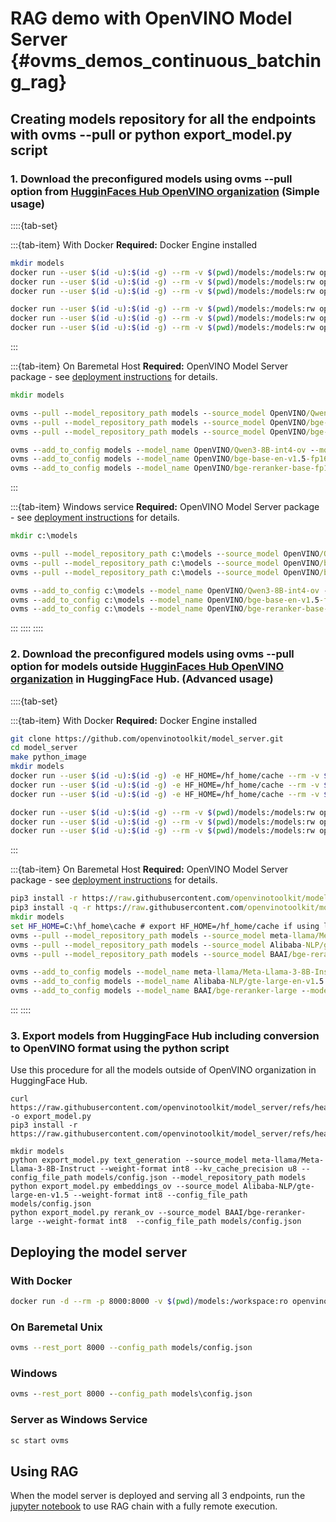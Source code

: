# RAG demo with OpenVINO Model Server {#ovms_demos_continuous_batching_rag}

## Creating models repository for all the endpoints with ovms --pull or python export_model.py script

### 1. Download the preconfigured models using ovms --pull option from [HugginFaces Hub OpenVINO organization](https://huggingface.co/OpenVINO) (Simple usage)
::::{tab-set}

:::{tab-item} With Docker
**Required:** Docker Engine installed

```bash
mkdir models
docker run --user $(id -u):$(id -g) --rm -v $(pwd)/models:/models:rw openvino/model_server:latest --pull --model_repository_path /models --source_model OpenVINO/Qwen3-8B-int4-ov --task text_generation
docker run --user $(id -u):$(id -g) --rm -v $(pwd)/models:/models:rw openvino/model_server:latest --pull --model_repository_path /models --source_model OpenVINO/bge-base-en-v1.5-fp16-ov --task embeddings
docker run --user $(id -u):$(id -g) --rm -v $(pwd)/models:/models:rw openvino/model_server:latest --pull --model_repository_path /models --source_model OpenVINO/bge-reranker-base-fp16-ov --task rerank

docker run --user $(id -u):$(id -g) --rm -v $(pwd)/models:/models:rw openvino/model_server:latest --add_to_config /models --model_name OpenVINO/Qwen3-8B-int4-ov --model_path OpenVINO/Qwen3-8B-int4-ov
docker run --user $(id -u):$(id -g) --rm -v $(pwd)/models:/models:rw openvino/model_server:latest --add_to_config /models --model_name OpenVINO/bge-base-en-v1.5-fp16-ov --model_path OpenVINO/bge-base-en-v1.5-fp16-ov
docker run --user $(id -u):$(id -g) --rm -v $(pwd)/models:/models:rw openvino/model_server:latest --add_to_config /models --model_name OpenVINO/bge-reranker-base-fp16-ov --model_path OpenVINO/bge-reranker-base-fp16-ov
```
:::

:::{tab-item} On Baremetal Host
**Required:** OpenVINO Model Server package - see [deployment instructions](../../../docs/deploying_server_baremetal.md) for details.

```bat
mkdir models

ovms --pull --model_repository_path models --source_model OpenVINO/Qwen3-8B-int4-ov --task text_generation
ovms --pull --model_repository_path models --source_model OpenVINO/bge-base-en-v1.5-fp16-ov --task embeddings
ovms --pull --model_repository_path models --source_model OpenVINO/bge-reranker-base-fp16-ov --task rerank

ovms --add_to_config models --model_name OpenVINO/Qwen3-8B-int4-ov --model_path OpenVINO/Qwen3-8B-int4-ov
ovms --add_to_config models --model_name OpenVINO/bge-base-en-v1.5-fp16-ov --model_path OpenVINO/bge-base-en-v1.5-fp16-ov
ovms --add_to_config models --model_name OpenVINO/bge-reranker-base-fp16-ov --model_path OpenVINO/bge-reranker-base-fp16-ov
```
:::

:::{tab-item} Windows service
**Required:** OpenVINO Model Server package - see [deployment instructions](../../../docs/deploying_server_baremetal.md) for details.

```bat
mkdir c:\models

ovms --pull --model_repository_path c:\models --source_model OpenVINO/Qwen3-8B-int4-ov --task text_generation
ovms --pull --model_repository_path c:\models --source_model OpenVINO/bge-base-en-v1.5-fp16-ov --task embeddings
ovms --pull --model_repository_path c:\models --source_model OpenVINO/bge-reranker-base-fp16-ov --task rerank

ovms --add_to_config c:\models --model_name OpenVINO/Qwen3-8B-int4-ov --model_path OpenVINO/Qwen3-8B-int4-ov
ovms --add_to_config c:\models --model_name OpenVINO/bge-base-en-v1.5-fp16-ov --model_path OpenVINO/bge-base-en-v1.5-fp16-ov
ovms --add_to_config c:\models --model_name OpenVINO/bge-reranker-base-fp16-ov --model_path OpenVINO/bge-reranker-base-fp16-ov
```
:::
::::
::::

### 2. Download the preconfigured models using ovms --pull option for models outside [HugginFaces Hub OpenVINO organization](https://huggingface.co/OpenVINO) in HuggingFace Hub. (Advanced usage)
::::{tab-set}

:::{tab-item} With Docker
**Required:** Docker Engine installed
```bash
git clone https://github.com/openvinotoolkit/model_server.git
cd model_server
make python_image
mkdir models
docker run --user $(id -u):$(id -g) -e HF_HOME=/hf_home/cache --rm -v $(pwd)/models:/models:rw -v /opt/home/user/.cache/huggingface/:/hf_home/cache openvino/model_server:py --pull --model_repository_path /models --source_model meta-llama/Meta-Llama-3-8B-Instruct --task text_generation --weight-format int8
docker run --user $(id -u):$(id -g) -e HF_HOME=/hf_home/cache --rm -v $(pwd)/models:/models:rw -v /opt/home/user/.cache/huggingface/:/hf_home/cache openvino/model_server:py --pull --model_repository_path /models --source_model Alibaba-NLP/gte-large-en-v1.5 --task embeddings --weight-format int8
docker run --user $(id -u):$(id -g) -e HF_HOME=/hf_home/cache --rm -v $(pwd)/models:/models:rw -v /opt/home/user/.cache/huggingface/:/hf_home/cache openvino/model_server:py --pull --model_repository_path /models --source_model BAAI/bge-reranker-large --task rerank --weight-format int8

docker run --user $(id -u):$(id -g) --rm -v $(pwd)/models:/models:rw openvino/model_server:py --add_to_config /models --model_name meta-llama/Meta-Llama-3-8B-Instruct --model_path meta-llama/Meta-Llama-3-8B-Instruct --weight-format int8
docker run --user $(id -u):$(id -g) --rm -v $(pwd)/models:/models:rw openvino/model_server:py --add_to_config /models --model_name Alibaba-NLP/gte-large-en-v1.5 --model_path Alibaba-NLP/gte-large-en-v1.5 --weight-format int8
docker run --user $(id -u):$(id -g) --rm -v $(pwd)/models:/models:rw openvino/model_server:py --add_to_config /models --model_name BAAI/bge-reranker-large --model_path BAAI/bge-reranker-large --weight-format int8
```
:::

:::{tab-item} On Baremetal Host
**Required:** OpenVINO Model Server package - see [deployment instructions](../../../docs/deploying_server_baremetal.md) for details.

```bat
pip3 install -r https://raw.githubusercontent.com/openvinotoolkit/model_server/refs/heads/releases/2025/3/demos/common/export_models/requirements.txt
pip3 install -q -r https://raw.githubusercontent.com/openvinotoolkit/model_server/refs/heads/releases/2025/3/demos/continuous_batching/rag/requirements.txt
mkdir models
set HF_HOME=C:\hf_home\cache # export HF_HOME=/hf_home/cache if using linux
ovms --pull --model_repository_path models --source_model meta-llama/Meta-Llama-3-8B-Instruct --task text_generation --weight-format int8
ovms --pull --model_repository_path models --source_model Alibaba-NLP/gte-large-en-v1.5 --task embeddings --weight-format int8
ovms --pull --model_repository_path models --source_model BAAI/bge-reranker-large --task rerank --weight-format int8

ovms --add_to_config models --model_name meta-llama/Meta-Llama-3-8B-Instruct --model_path meta-llama/Meta-Llama-3-8B-Instruct
ovms --add_to_config models --model_name Alibaba-NLP/gte-large-en-v1.5 --model_path Alibaba-NLP/gte-large-en-v1.5
ovms --add_to_config models --model_name BAAI/bge-reranker-large --model_path BAAI/bge-reranker-large
```
:::
::::


### 3.  Export models from HuggingFace Hub including conversion to OpenVINO format using the python script

Use this procedure for all the models outside of OpenVINO organization in HuggingFace Hub.

```console
curl https://raw.githubusercontent.com/openvinotoolkit/model_server/refs/heads/releases/2025/3/demos/common/export_models/export_model.py -o export_model.py
pip3 install -r https://raw.githubusercontent.com/openvinotoolkit/model_server/refs/heads/releases/2025/3/demos/common/export_models/requirements.txt

mkdir models
python export_model.py text_generation --source_model meta-llama/Meta-Llama-3-8B-Instruct --weight-format int8 --kv_cache_precision u8 --config_file_path models/config.json --model_repository_path models
python export_model.py embeddings_ov --source_model Alibaba-NLP/gte-large-en-v1.5 --weight-format int8 --config_file_path models/config.json
python export_model.py rerank_ov --source_model BAAI/bge-reranker-large --weight-format int8  --config_file_path models/config.json
```

## Deploying the model server

### With Docker
```bash
docker run -d --rm -p 8000:8000 -v $(pwd)/models:/workspace:ro openvino/model_server:latest --rest_port 8000 --config_path /workspace/config.json
```
### On Baremetal Unix
```bash
ovms --rest_port 8000 --config_path models/config.json
```
### Windows
```bat
ovms --rest_port 8000 --config_path models\config.json
```

### Server as Windows Service
```bat
sc start ovms
```
## Using RAG

When the model server is deployed and serving all 3 endpoints, run the [jupyter notebook](https://github.com/openvinotoolkit/model_server/blob/main/demos/continuous_batching/rag/rag_demo.ipynb) to use RAG chain with a fully remote execution.
